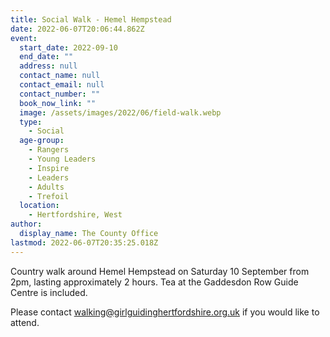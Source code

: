 ```yaml
---
title: Social Walk - Hemel Hempstead
date: 2022-06-07T20:06:44.862Z
event:
  start_date: 2022-09-10
  end_date: ""
  address: null
  contact_name: null
  contact_email: null
  contact_number: ""
  book_now_link: ""
  image: /assets/images/2022/06/field-walk.webp
  type:
    - Social
  age-group:
    - Rangers
    - Young Leaders
    - Inspire
    - Leaders
    - Adults
    - Trefoil
  location:
    - Hertfordshire, West
author:
  display_name: The County Office
lastmod: 2022-06-07T20:35:25.018Z
---
```

Country walk around Hemel Hempstead on Saturday 10 September from 2pm, lasting approximately 2 hours. Tea at the Gaddesdon Row Guide Centre is included.

Please contact <walking@girlguidinghertfordshire.org.uk> if you would like to attend.

